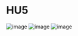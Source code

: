 # HU5
![image](https://github.com/user-attachments/assets/d97bc759-5a2f-4d24-814c-03606fa36ef6)
![image](https://github.com/user-attachments/assets/2bd0b558-f9db-4ce8-9380-73fcada22cb3)
![image](https://github.com/user-attachments/assets/c0beebcb-ecf7-4d58-8832-e30625ed49a2)

